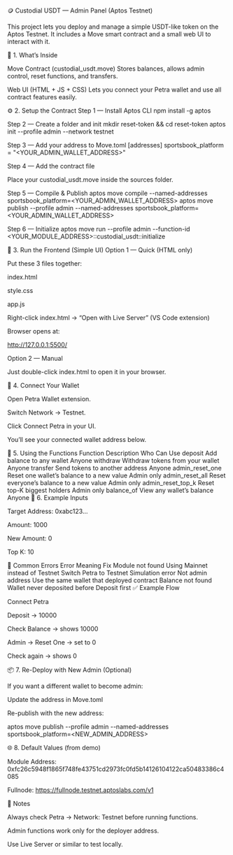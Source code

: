 🪙 Custodial USDT — Admin Panel (Aptos Testnet)

This project lets you deploy and manage a simple USDT-like token on the Aptos Testnet.
It includes a Move smart contract and a small web UI to interact with it.

🧱 1. What’s Inside

Move Contract (custodial_usdt.move)
Stores balances, allows admin control, reset functions, and transfers.

Web UI (HTML + JS + CSS)
Lets you connect your Petra wallet and use all contract features easily.

⚙️ 2. Setup the Contract
Step 1 — Install Aptos CLI
npm install -g aptos

Step 2 — Create a folder and init
mkdir reset-token && cd reset-token
aptos init --profile admin --network testnet

Step 3 — Add your address to Move.toml
[addresses]
sportsbook_platform = "<YOUR_ADMIN_WALLET_ADDRESS>"

Step 4 — Add the contract file

Place your custodial_usdt.move inside the sources folder.

Step 5 — Compile & Publish
aptos move compile --named-addresses sportsbook_platform=<YOUR_ADMIN_WALLET_ADDRESS>
aptos move publish --profile admin --named-addresses sportsbook_platform=<YOUR_ADMIN_WALLET_ADDRESS>

Step 6 — Initialize
aptos move run --profile admin --function-id <YOUR_MODULE_ADDRESS>::custodial_usdt::initialize

🧪 3. Run the Frontend (Simple UI)
Option 1 — Quick (HTML only)

Put these 3 files together:

index.html

style.css

app.js

Right-click index.html → “Open with Live Server” (VS Code extension)

Browser opens at:

http://127.0.0.1:5500/

Option 2 — Manual

Just double-click index.html to open it in your browser.

🔗 4. Connect Your Wallet

Open Petra Wallet extension.

Switch Network → Testnet.

Click Connect Petra in your UI.

You’ll see your connected wallet address below.

🧮 5. Using the Functions
Function	Description	Who Can Use
deposit	Add balance to any wallet	Anyone
withdraw	Withdraw tokens from your wallet	Anyone
transfer	Send tokens to another address	Anyone
admin_reset_one	Reset one wallet’s balance to a new value	Admin only
admin_reset_all	Reset everyone’s balance to a new value	Admin only
admin_reset_top_k	Reset top-K biggest holders	Admin only
balance_of	View any wallet’s balance	Anyone
🧩 6. Example Inputs

Target Address: 0xabc123...

Amount: 1000

New Amount: 0

Top K: 10

🚫 Common Errors
Error	Meaning	Fix
Module not found	Using Mainnet instead of Testnet	Switch Petra to Testnet
Simulation error	Not admin address	Use the same wallet that deployed contract
Balance not found	Wallet never deposited before	Deposit first
✅ Example Flow

Connect Petra

Deposit → 10000

Check Balance → shows 10000

Admin → Reset One → set to 0

Check again → shows 0

📦 7. Re-Deploy with New Admin (Optional)

If you want a different wallet to become admin:

Update the address in Move.toml

Re-publish with the new address:

aptos move publish --profile admin --named-addresses sportsbook_platform=<NEW_ADMIN_ADDRESS>

🌐 8. Default Values (from demo)

Module Address:
0xfc26c5948f1865f748fe43751cd2973fc0fd5b14126104122ca50483386c4085

Fullnode:
https://fullnode.testnet.aptoslabs.com/v1

🧠 Notes

Always check Petra → Network: Testnet before running functions.

Admin functions work only for the deployer address.

Use Live Server or similar to test locally.
